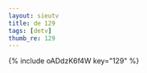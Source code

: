 ```yaml
--- 
layout: sieutv
title: de 129
tags: [detv]
thumb_re: 129
---
```

{% include oADdzK6f4W key="129" %} 
